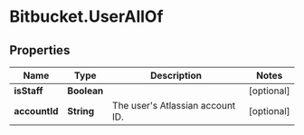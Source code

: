 # Bitbucket.UserAllOf

## Properties

Name | Type | Description | Notes
------------ | ------------- | ------------- | -------------
**isStaff** | **Boolean** |  | [optional] 
**accountId** | **String** | The user&#39;s Atlassian account ID. | [optional] 


